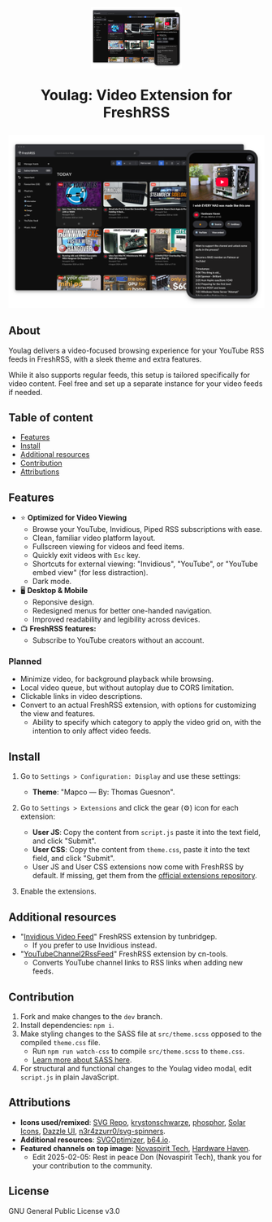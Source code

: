 <h1 align="center">
  <img src="https://github.com/civilblur/youlag/blob/main/src/capture.png" alt="youlag icon" width="180">

   Youlag: Video Extension for FreshRSS
</h1>

<center>
   <img src="https://github.com/civilblur/youlag/blob/main/src/capture.png" alt="youlag screencapture" width="1000">
</center>


## About
Youlag delivers a video-focused browsing experience for your YouTube RSS feeds in FreshRSS, with a sleek theme and extra features.

While it also supports regular feeds, this setup is tailored specifically for video content. Feel free and set up a separate instance for your video feeds if needed.

## Table of content
- [Features](#features)
- [Install](#install)
- [Additional resources](#additional-resources)
- [Contribution](#contribution)
- [Attributions](#attributions)

## Features

- ⭐ **Optimized for Video Viewing**
  - Browse your YouTube, Invidious, Piped RSS subscriptions with ease.
  - Clean, familiar video platform layout.
  - Fullscreen viewing for videos and feed items.
  - Quickly exit videos with `Esc` key.
  - Shortcuts for external viewing: "Invidious", "YouTube", or "YouTube embed view" (for less distraction).
  - Dark mode.
- 🖥️ **Desktop & Mobile**
  - Reponsive design.
  - Redesigned menus for better one-handed navigation.
  - Improved readability and legibility across devices.
- 📺 **FreshRSS features:**
  - Subscribe to YouTube creators without an account.

### Planned
- Minimize video, for background playback while browsing.
- Local video queue, but without autoplay due to CORS limitation.
- Clickable links in video descriptions.
- Convert to an actual FreshRSS extension, with options for customizing the view and features.
  - Ability to specify which category to apply the video grid on, with the intention to only affect video feeds.

## Install

1. Go to `Settings > Configuration: Display` and use these settings:
   - **Theme**: "Mapco — By: Thomas Guesnon".

1. Go to `Settings > Extensions` and click the gear (⚙️) icon for each extension:
   - **User JS**: Copy the content from `script.js` paste it into the text field, and click "Submit".
   - **User CSS**: Copy the content from `theme.css`, paste it into the text field, and click "Submit".
   - User JS and User CSS extensions now come with FreshRSS by default. If missing, get them from the [official extensions repository](https://github.com/FreshRSS/Extensions). 

1. Enable the extensions.

## Additional resources

- "[Invidious Video Feed](https://github.com/tunbridgep/freshrss-invidious)" FreshRSS extension by tunbridgep.
  - If you prefer to use Invidious instead.
- "[YouTubeChannel2RssFeed](https://github.com/cn-tools/cntools_FreshRssExtensions)" FreshRSS extension by cn-tools.
  - Converts YouTube channel links to RSS links when adding new feeds.

## Contribution

1. Fork and make changes to the `dev` branch.
1. Install dependencies: `npm i`.
1. Make styling changes to the SASS file at `src/theme.scss` opposed to the compiled `theme.css` file.
   - Run `npm run watch-css` to compile `src/theme.scss` to `theme.css`.
   - [Learn more about SASS here](https://sass-lang.com/install/). 
1. For structural and functional changes to the Youlag video modal, edit `script.js` in plain JavaScript.


## Attributions

- **Icons used/remixed**: [SVG Repo](https://www.svgrepo.com/collection/design-and-development-elements/), [krystonschwarze](https://www.svgrepo.com/author/krystonschwarze/), [phosphor](https://www.svgrepo.com/author/phosphor/), [Solar Icons](https://www.svgrepo.com/svg/529779/playlist), [Dazzle UI](https://www.svgrepo.com/author/Dazzle%20UI/), [n3r4zzurr0/svg-spinners](https://github.com/n3r4zzurr0/svg-spinners).
- **Additional resources**: [SVGOptimizer](https://jakearchibald.github.io/svgomg/), [b64.io](https://b64.io/).
- **Featured channels on top image:** [Novaspirit Tech](https://www.youtube.com/channel/UCrjKdwxaQMSV_NDywgKXVmw), [Hardware Haven](https://www.youtube.com/channel/UCgdTVe88YVSrOZ9qKumhULQ).
   - Edit 2025-02-05: Rest in peace Don (Novaspirit Tech), thank you for your contribution to the community.

## License

GNU General Public License v3.0
